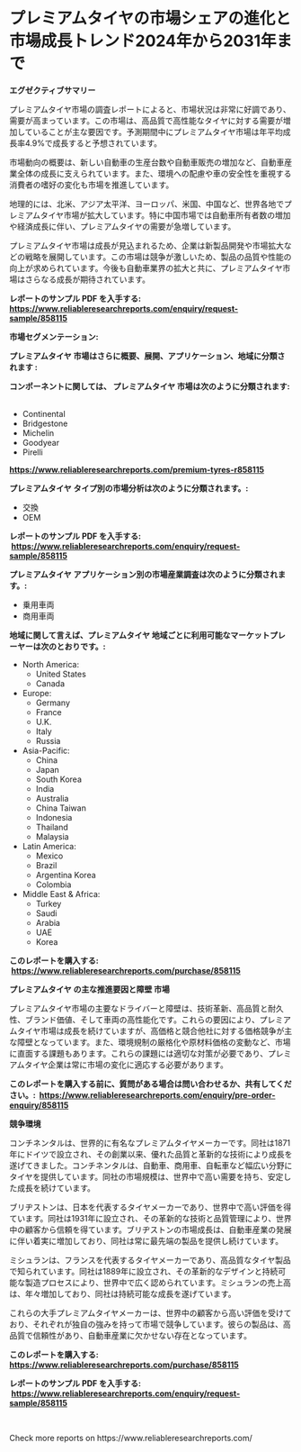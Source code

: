 <p><h1>プレミアムタイヤの市場シェアの進化と市場成長トレンド2024年から2031年まで</h1></p><p><strong>エグゼクティブサマリー</strong></p>
<p><p>プレミアムタイヤ市場の調査レポートによると、市場状況は非常に好調であり、需要が高まっています。この市場は、高品質で高性能なタイヤに対する需要が増加していることが主な要因です。予測期間中にプレミアムタイヤ市場は年平均成長率4.9%で成長すると予想されています。</p><p>市場動向の概要は、新しい自動車の生産台数や自動車販売の増加など、自動車産業全体の成長に支えられています。また、環境への配慮や車の安全性を重視する消費者の嗜好の変化も市場を推進しています。</p><p>地理的には、北米、アジア太平洋、ヨーロッパ、米国、中国など、世界各地でプレミアムタイヤ市場が拡大しています。特に中国市場では自動車所有者数の増加や経済成長に伴い、プレミアムタイヤの需要が急増しています。</p><p>プレミアムタイヤ市場は成長が見込まれるため、企業は新製品開発や市場拡大などの戦略を展開しています。この市場は競争が激しいため、製品の品質や性能の向上が求められています。今後も自動車業界の拡大と共に、プレミアムタイヤ市場はさらなる成長が期待されています。</p></p>
<p><strong>レポートのサンプル PDF を入手する: <a href="https://www.reliableresearchreports.com/enquiry/request-sample/858115">https://www.reliableresearchreports.com/enquiry/request-sample/858115</a></strong></p>
<p><strong>市場セグメンテーション:</strong></p>
<p><strong> プレミアムタイヤ 市場はさらに概要、展開、アプリケーション、地域に分類されます :</strong></p>
<p><strong>コンポーネントに関しては、 プレミアムタイヤ 市場は次のように分類されます: &nbsp;</strong></p>
<p><ul><li>Continental</li><li>Bridgestone</li><li>Michelin</li><li>Goodyear</li><li>Pirelli</li></ul></p>
<p><strong><a href="https://www.reliableresearchreports.com/premium-tyres-r858115">https://www.reliableresearchreports.com/premium-tyres-r858115</a></strong></p>
<p><strong> プレミアムタイヤ タイプ別の市場分析は次のように分類されます。:</strong></p>
<p><ul><li>交換</li><li>OEM</li></ul></p>
<p><strong>レポートのサンプル PDF を入手する: &nbsp;<a href="https://www.reliableresearchreports.com/enquiry/request-sample/858115">https://www.reliableresearchreports.com/enquiry/request-sample/858115</a></strong></p>
<p><strong> プレミアムタイヤ アプリケーション別の市場産業調査は次のように分類されます。:</strong></p>
<p><ul><li>乗用車両</li><li>商用車両</li></ul></p>
<p><strong>地域に関して言えば、プレミアムタイヤ 地域ごとに利用可能なマーケットプレーヤーは次のとおりです。:</strong></p>
<p><ul>
    <li>
        North America:
        <ul>
            <li>United States</li>
            <li>Canada</li>
        </ul>
    </li>
    <li>
        Europe:
        <ul>
            <li>Germany</li>
            <li>France</li>
            <li>U.K.</li>
            <li>Italy</li>
            <li>Russia</li>
        </ul>
    </li>
    <li>
        Asia-Pacific:
        <ul>
            <li>China</li>
            <li>Japan</li>
            <li>South Korea</li>
            <li>India</li>
            <li>Australia</li>
            <li>China Taiwan</li>
            <li>Indonesia</li>
            <li>Thailand</li>
            <li>Malaysia</li>
        </ul>
    </li>
    <li>
        Latin America:
        <ul>
            <li>Mexico</li>
            <li>Brazil</li>
            <li>Argentina Korea</li>
            <li>Colombia</li>
        </ul>
    </li>
    <li>
        Middle East & Africa:
        <ul>
            <li>Turkey</li>
            <li>Saudi</li>
            <li>Arabia</li>
            <li>UAE</li>
            <li>Korea</li>
        </ul>
    </li>
    </ul></p>
<p><strong>このレポートを購入する: &nbsp;<a href="https://www.reliableresearchreports.com/purchase/858115">https://www.reliableresearchreports.com/purchase/858115</a></strong></p>
<p><strong>プレミアムタイヤ の主な推進要因と障壁 市場</strong></p>
<p><p>プレミアムタイヤ市場の主要なドライバーと障壁は、技術革新、高品質と耐久性、ブランド価値、そして車両の高性能化です。これらの要因により、プレミアムタイヤ市場は成長を続けていますが、高価格と競合他社に対する価格競争が主な障壁となっています。また、環境規制の厳格化や原材料価格の変動など、市場に直面する課題もあります。これらの課題には適切な対策が必要であり、プレミアムタイヤ企業は常に市場の変化に適応する必要があります。</p></p>
<p><strong>このレポートを購入する前に、質問がある場合は問い合わせるか、共有してください。:&nbsp; <a href="https://www.reliableresearchreports.com/enquiry/pre-order-enquiry/858115">https://www.reliableresearchreports.com/enquiry/pre-order-enquiry/858115</a></strong></p>
<p><strong>競争環境</strong></p>
<p><p>コンチネンタルは、世界的に有名なプレミアムタイヤメーカーです。同社は1871年にドイツで設立され、その創業以来、優れた品質と革新的な技術により成長を遂げてきました。コンチネンタルは、自動車、商用車、自転車など幅広い分野にタイヤを提供しています。同社の市場規模は、世界中で高い需要を持ち、安定した成長を続けています。</p><p>ブリヂストンは、日本を代表するタイヤメーカーであり、世界中で高い評価を得ています。同社は1931年に設立され、その革新的な技術と品質管理により、世界中の顧客から信頼を得ています。ブリヂストンの市場成長は、自動車産業の発展に伴い着実に増加しており、同社は常に最先端の製品を提供し続けています。</p><p>ミシュランは、フランスを代表するタイヤメーカーであり、高品質なタイヤ製品で知られています。同社は1889年に設立され、その革新的なデザインと持続可能な製造プロセスにより、世界中で広く認められています。ミシュランの売上高は、年々増加しており、同社は持続可能な成長を遂げています。</p><p>これらの大手プレミアムタイヤメーカーは、世界中の顧客から高い評価を受けており、それぞれが独自の強みを持って市場で競争しています。彼らの製品は、高品質で信頼性があり、自動車産業に欠かせない存在となっています。</p></p>
<p><strong>このレポートを購入する: &nbsp; <a href="https://www.reliableresearchreports.com/purchase/858115">https://www.reliableresearchreports.com/purchase/858115</a></strong></p>
<p><strong>レポートのサンプル PDF を入手する: &nbsp;<a href="https://www.reliableresearchreports.com/enquiry/request-sample/858115">https://www.reliableresearchreports.com/enquiry/request-sample/858115</a></strong><strong></strong></p>
<p>&nbsp;</p>
<p>Check more reports on https://www.reliableresearchreports.com/</p>